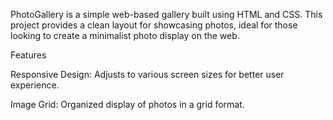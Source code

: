 PhotoGallery is a simple web-based gallery built using HTML and CSS. This project provides a clean layout for showcasing photos, ideal for those looking to create a minimalist photo display on the web.

Features

Responsive Design: Adjusts to various screen sizes for better user experience.

Image Grid: Organized display of photos in a grid format.
